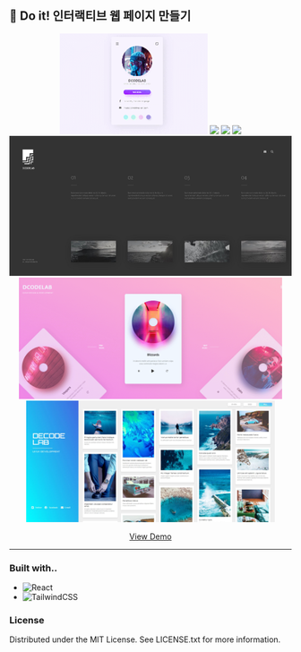 ## 📓 Do it! 인터랙티브 웹 페이지 만들기

<p align="center">
    <img src="public/img/home/1.gif" height="180px">
    <img src="public/img/home/2.gif" height="180px">
    <img src="public/img/home/3.gif" height="180px">
    <img src="public/img/home/4.gif" height="250px">
    <img src="public/img/home/5.JPG" height="250px">
    <img src="public/img/home/6.gif" height="217px">
    <img src="public/img/home/7.JPG" height="217px">
</p>
<p align="center">
 <a href="https://ameliacode.github.io/doit_interactive_web">View Demo</a>
</p>

---

### Built with..
* ![React](https://img.shields.io/badge/react-%2320232a.svg?style=for-the-badge&logo=react&logoColor=%2361DAFB)
* ![TailwindCSS](https://img.shields.io/badge/tailwindcss-%2338B2AC.svg?style=for-the-badge&logo=tailwind-css&logoColor=white)

### License

Distributed under the MIT License. See LICENSE.txt for more information.
